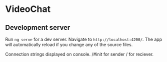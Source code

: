 # VideoChat

## Development server

Run `ng serve` for a dev server. Navigate to `http://localhost:4200/`. The app will automatically reload if you change any of the source files.

Connection strings displayed on console. /#init for sender / for reciever. 
